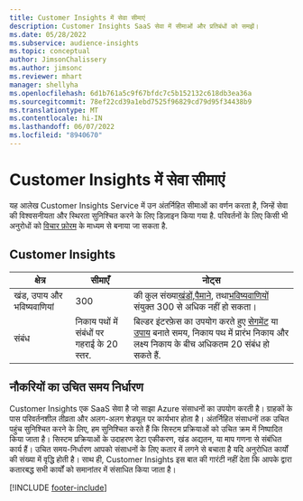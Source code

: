 ```yaml
---
title: Customer Insights में सेवा सीमाएं
description: Customer Insights SaaS सेवा में सीमाओं और प्रतिबंधों को समझें।
ms.date: 05/28/2022
ms.subservice: audience-insights
ms.topic: conceptual
author: JimsonChalissery
ms.author: jimsonc
ms.reviewer: mhart
manager: shellyha
ms.openlocfilehash: 6d1b761a5c9f67bfdc7c5b152132c618db3ea36a
ms.sourcegitcommit: 78ef22cd39a1ebd7525f96829cd79d95f34438b9
ms.translationtype: MT
ms.contentlocale: hi-IN
ms.lasthandoff: 06/07/2022
ms.locfileid: "8940670"
---
```

# <a name="service-limits-in-customer-insights"></a>Customer Insights में सेवा सीमाएं

यह आलेख Customer Insights Service में उन अंतर्निहित सीमाओं का वर्णन करता है, जिन्हें सेवा की विश्वसनीयता और स्थिरता सुनिश्चित करने के लिए डिज़ाइन किया गया है. परिवर्तनों के लिए किसी भी अनुरोधों को [विचार फ़ोरम](https://go.microsoft.com/fwlink/?linkid=2074172) के माध्यम से बनाया जा सकता है.

## <a name="customer-insights"></a>Customer Insights

| क्षेत्र  | सीमाएँ  | नोट्स |
|-------------|---------------------------------------------------------------------|---------------------------------------------------------------------|
| खंड, उपाय और भविष्यवाणियां | 300  | की कुल संख्या[खंडों](segments.md),[पैमाने](measures.md), तथा[भविष्यवाणियों](predictions.md) संयुक्त 300 से अधिक नहीं हो सकता।  |
| संबंध | निकाय पथों में संबंधों पर गहराई के 20 स्तर. | बिल्डर इंटरफ़ेस का उपयोग करते हुए [सेगमेंट](segments.md) या [उपाय](measures.md) बनाते समय, निकाय पथ में प्रारंभ निकाय और लक्ष्य निकाय के बीच अधिकतम 20 संबंध हो सकते हैं.  |

## <a name="fair-scheduling-of-jobs"></a>नौकरियों का उचित समय निर्धारण

Customer Insights एक SaaS सेवा है जो साझा Azure संसाधनों का उपयोग करती है। ग्राहकों के पास परिवर्तनशील तीव्रता और अलग-अलग शेड्यूल पर कार्यभार होता है। अंतर्निहित संसाधनों तक उचित पहुंच सुनिश्चित करने के लिए, हम सुनिश्चित करते हैं कि सिस्टम प्रक्रियाओं को उचित क्रम में निष्पादित किया जाता है। सिस्टम प्रक्रियाओं के उदाहरण डेटा एकीकरण, खंड अद्यतन, या माप गणना से संबंधित कार्य हैं। उचित समय-निर्धारण आपको संसाधनों के लिए कतार में लगने से बचाता है यदि अनुरोधित कार्यों की संख्या में वृद्धि होती है। साथ ही, Customer Insights इस बात की गारंटी नहीं देता कि आपके द्वारा कतारबद्ध सभी कार्यों को समानांतर में संसाधित किया जाता है।

[!INCLUDE [footer-include](includes/footer-banner.md)]
